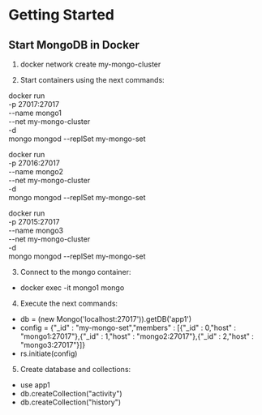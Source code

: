 # Getting Started

## Start MongoDB in Docker

1) docker network create my-mongo-cluster

2) Start containers using the next commands:

docker run \
-p 27017:27017 \
--name mongo1 \
--net my-mongo-cluster \
-d \
mongo mongod --replSet my-mongo-set 

docker run \
-p 27016:27017 \
--name mongo2 \
--net my-mongo-cluster \
-d \
mongo mongod --replSet my-mongo-set 

docker run \
-p 27015:27017 \
--name mongo3 \
--net my-mongo-cluster \
-d \
mongo mongod --replSet my-mongo-set 

3) Connect to the mongo container:
 - docker exec -it mongo1 mongo

4) Execute the next commands: 
 - db = (new Mongo('localhost:27017')).getDB('app1')
 - config = {"_id" : "my-mongo-set","members" : [{"_id" : 0,"host" : "mongo1:27017"},{"_id" : 1,"host" : "mongo2:27017"},{"_id" : 2,"host" : "mongo3:27017"}]}
 - rs.initiate(config)
 
5) Create database and collections:
 - use app1
 - db.createCollection("activity")
 - db.createCollection("history")

 